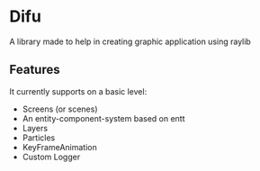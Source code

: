 # Difu
A library made to help in creating graphic application using raylib

## Features
It currently supports on a basic level:
- Screens (or scenes)
- An entity-component-system based on entt
- Layers
- Particles
- KeyFrameAnimation
- Custom Logger
